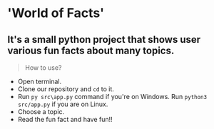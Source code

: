 # 'World of Facts'


## It's a small python project that shows user various fun facts about many topics.

> How to use?
* Open terminal.
* Clone our repository and `cd` to it.
* Run `py src\app.py` command if you're on Windows. Run `python3 src/app.py` if you are on Linux.
* Choose a topic.
* Read the fun fact and have fun!!


